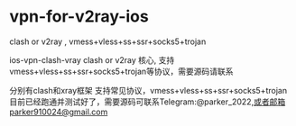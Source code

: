 # vpn-for-v2ray-ios
clash or v2ray , vmess+vless+ss+ssr+socks5+trojan

ios-vpn-clash-vray
clash or v2ray 核心, 支持vmess+vless+ss+ssr+socks5+trojan等协议，需要源码请联系

分别有clash和xray框架 支持常见协议，vmess+vless+ss+ssr+socks5+trojan 目前已经跑通并测试好了，需要源码可联系Telegram:@parker_2022,或者邮箱parker910024@gmail.com
